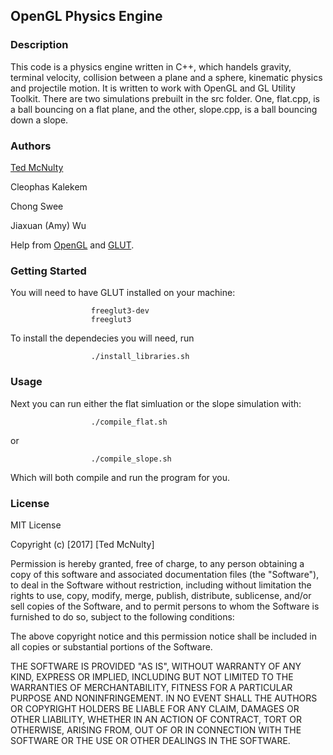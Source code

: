 ## OpenGL Physics Engine

### Description

  This code is a physics engine written in C++, which handels gravity, terminal velocity, collision between a plane and a sphere, kinematic physics and projectile motion. It is written to work with OpenGL and GL Utility Toolkit. There are two simulations prebuilt in the src folder. One, flat.cpp, is a ball bouncing on a flat plane, and the other, slope.cpp, is a ball bouncing down a slope. 

### Authors

[Ted McNulty](tedmcnulty.com)

Cleophas Kalekem

Chong Swee

Jiaxuan (Amy) Wu

Help from [OpenGL](https://www.opengl.org) and [GLUT](https://www.opengl.org/resources/libraries/glut/).

### Getting Started
You will need to have GLUT installed on your machine:

                      freeglut3-dev
                      freeglut3
       
To install the dependecies you will need, run
                     
                      ./install_libraries.sh

### Usage

Next you can run either the flat simluation or the slope simulation with:

                      ./compile_flat.sh
or
                      
                      ./compile_slope.sh

Which will both compile and run the program for you.

### License

MIT License

Copyright (c) [2017] [Ted McNulty]

Permission is hereby granted, free of charge, to any person obtaining a copy
of this software and associated documentation files (the "Software"), to deal
in the Software without restriction, including without limitation the rights
to use, copy, modify, merge, publish, distribute, sublicense, and/or sell
copies of the Software, and to permit persons to whom the Software is
furnished to do so, subject to the following conditions:

The above copyright notice and this permission notice shall be included in all
copies or substantial portions of the Software.

THE SOFTWARE IS PROVIDED "AS IS", WITHOUT WARRANTY OF ANY KIND, EXPRESS OR
IMPLIED, INCLUDING BUT NOT LIMITED TO THE WARRANTIES OF MERCHANTABILITY,
FITNESS FOR A PARTICULAR PURPOSE AND NONINFRINGEMENT. IN NO EVENT SHALL THE
AUTHORS OR COPYRIGHT HOLDERS BE LIABLE FOR ANY CLAIM, DAMAGES OR OTHER
LIABILITY, WHETHER IN AN ACTION OF CONTRACT, TORT OR OTHERWISE, ARISING FROM,
OUT OF OR IN CONNECTION WITH THE SOFTWARE OR THE USE OR OTHER DEALINGS IN THE
SOFTWARE.
